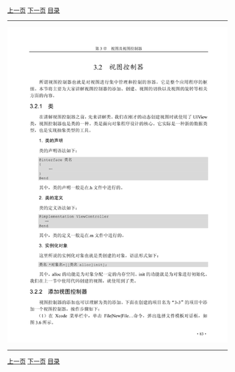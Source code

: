 [上一页](094.md) [下一页](096.md) [目录](../README.md)

***

![095](../images/095.png)

***

[上一页](094.md) [下一页](096.md) [目录](../README.md)